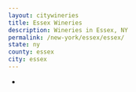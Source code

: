 ```yaml
---
layout: citywineries
title: Essex Wineries
description: Wineries in Essex, NY
permalink: /new-york/essex/essex/
state: ny
county: essex
city: essex
---
```

-
